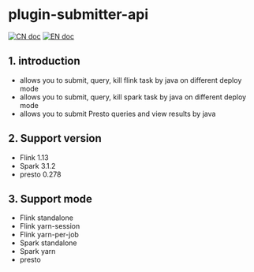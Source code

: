 # plugin-submitter-api

[![CN doc](https://img.shields.io/badge/文档-中文版-blue.svg)](README_zh_CN.md)
[![EN doc](https://img.shields.io/badge/document-English-blue.svg)](README.md)

## 1. introduction

- allows you to submit, query, kill flink task by java on different deploy mode
- allows you to submit, query, kill spark task by java on different deploy mode
- allows you to submit Presto queries and view results by java
## 2. Support version

- Flink 1.13
- Spark 3.1.2
- presto 0.278

## 3. Support mode

- Flink standalone
- Flink yarn-session
- Flink yarn-per-job
- Spark standalone
- Spark yarn
- presto